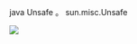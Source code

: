 java Unsafe 。 sun.misc.Unsafe

![](https://fengzhenbing.github.io/img/picgo/F556169D09144BED867ADFB7558A8E58.png)